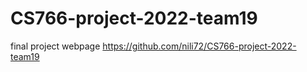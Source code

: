 # CS766-project-2022-team19
final project webpage
https://github.com/nili72/CS766-project-2022-team19

